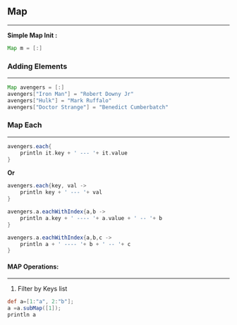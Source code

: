 ## Map
---

**Simple Map Init :**

```groovy
Map m = [:]
```

### Adding Elements
---

```groovy
Map avengers = [:]
avengers["Iron Man"] = "Robert Downy Jr"
avengers["Hulk"] = "Mark Ruffalo"
avengers["Doctor Strange"] = "Benedict Cumberbatch"
```

### Map Each
---

```groovy
avengers.each{
    println it.key + ' --- '+ it.value
}
```

**Or**

```groovy
avengers.each{key, val ->
    println key + ' --- '+ val
}
```

```groovy
avengers.a.eachWithIndex{a,b -> 
    println a.key + ' ---- '+ a.value + ' -- '+ b
}
```

```groovy
avengers.a.eachWithIndex{a,b,c -> 
    println a + ' ---- '+ b + ' -- '+ c
}
```


#### MAP Operations: 
---

1. Filter by Keys list

```groovy
def a=[1:"a", 2:"b"]; 
a =a.subMap([1]); 
println a
```